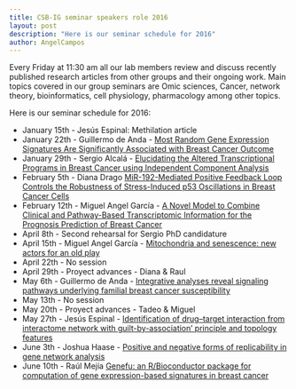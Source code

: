 ```yaml
---
title: CSB-IG seminar speakers role 2016
layout: post
description: "Here is our seminar schedule for 2016"
author: AngelCampos
---
```

Every Friday at 11:30 am all our lab members review and discuss recently published research articles from other groups and their ongoing work. Main topics covered in our group seminars are Omic sciences, Cancer, network theory, bioinformatics, cell physiology, pharmacology among other topics.

Here is our seminar schedule for 2016:

* January 15th - Jesús Espinal: Methilation article
* January 22th - Guillermo de Anda - [Most Random Gene Expression Signatures Are Significantly Associated with Breast Cancer Outcome](http://journals.plos.org/ploscompbiol/article?id=10.1371/journal.pcbi.1002240)
* January 29th - Sergio Alcalá - [Elucidating the Altered Transcriptional Programs in Breast Cancer using Independent Component Analysis](http://journals.plos.org/ploscompbiol/article?id=10.1371/journal.pcbi.0030161)
* February 5th - Diana Drago [MiR-192-Mediated Positive Feedback Loop Controls the Robustness of Stress-Induced p53 Oscillations in Breast Cancer Cells](http://journals.plos.org/ploscompbiol/article?id=10.1371/journal.pcbi.1004653)
* February 12th - Miguel Angel García - [A Novel Model to Combine Clinical and Pathway-Based Transcriptomic Information for the Prognosis Prediction of Breast Cancer](http://journals.plos.org/ploscompbiol/article?id=10.1371/journal.pcbi.1003851)
* April 8th - Second rehearsal for Sergio PhD candidature 
* April 15th - Miguel Angel García - [Mitochondria and senescence: new actors for an old play](http://emboj.embopress.org/content/35/7/701?etoc)
* April 22th - No session
* April 29th - Proyect advances - Diana & Raul
* May 6th - Guillermo de Anda - [Integrative analyses reveal signaling pathways underlying familial breast cancer susceptibility](http://msb.embopress.org/content/12/3/860?cpetoc)
* May 13th - No session
* May 20th - Proyect advances - Tadeo & Miguel 
* May 27th - Jesús Espinal - [Identification of drug–target interaction from interactome network with guilt-by-association’ principle and topology features](http://bioinformatics.oxfordjournals.org/content/32/7/1057.abstract)
* June 3th - Joshua Haase - [Positive and negative forms of replicability in gene network analysis](http://bioinformatics.oxfordjournals.org/content/32/7/1065.abstract)
* June 10th - Raúl Mejía [Genefu: an R/Bioconductor package for computation of gene expression-based signatures in breast cancer](http://bioinformatics.oxfordjournals.org/content/32/7/1097.abstract)